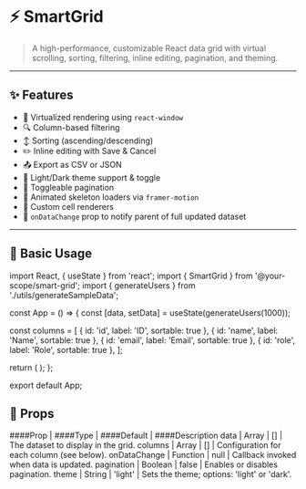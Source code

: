 # ⚡ SmartGrid

> A high-performance, customizable React data grid with virtual scrolling, sorting, filtering, inline editing, pagination, and theming.

---

## ✨ Features

- 🚀 Virtualized rendering using `react-window`
- 🔍 Column-based filtering
- ↕️ Sorting (ascending/descending)
- ✏️ Inline editing with Save & Cancel
- 📤 Export as CSV or JSON
- 🎨 Light/Dark theme support & toggle
- 🔁 Toggleable pagination
- 🎥 Animated skeleton loaders via `framer-motion`
- 🔗 Custom cell renderers
- 📡 `onDataChange` prop to notify parent of full updated dataset

---

## 🧠 Basic Usage

import React, { useState } from 'react';
import { SmartGrid } from '@your-scope/smart-grid';
import { generateUsers } from './utils/generateSampleData';

const App = () => {
  const [data, setData] = useState(generateUsers(1000));

  const columns = [
    { id: 'id', label: 'ID', sortable: true },
    { id: 'name', label: 'Name', sortable: true },
    { id: 'email', label: 'Email', sortable: true },
    { id: 'role', label: 'Role', sortable: true },
  ];

  return (
    <SmartGrid
      data={data}
      columns={columns}
      onDataChange={setData}
      pagination
      theme="light"
    />
  );
};

export default App;


## 🧩 Props

####Prop |                   ####Type |                 ####Default |                          ####Description
data |                       Array                      | []                                   | The dataset to display in the grid.
columns |                    Array                      | []                                   | Configuration for each column (see below).
onDataChange |               Function                   | null                                 | Callback invoked when data is updated.
pagination |                 Boolean                    | false                                | Enables or disables pagination.
theme |                      String                     | 'light'                              | Sets the theme; options: 'light' or 'dark'.




